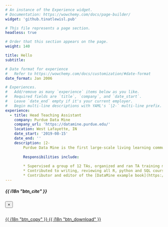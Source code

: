```yaml
---
# An instance of the Experience widget.
# Documentation: https://wowchemy.com/docs/page-builder/
widget: 'github.tinatlewisl.pub' 

# This file represents a page section.
headless: true

# Order that this section appears on the page.
weight: 140

title: Hello  
subtitle:

# Date format for experience
#   Refer to https://wowchemy.com/docs/customization/#date-format
date_format: Jan 2006

# Experiences.
#   Add/remove as many `experience` items below as you like.
#   Required fields are `title`, `company`, and `date_start`.
#   Leave `date_end` empty if it's your current employer.
#   Begin multi-line descriptions with YAML's `|2-` multi-line prefix.
experience:
  - title: Head Teaching Assistant
    company: Purdue Data Mine 
    company_url: 'https://datamine.purdue.edu/'
    location: West Lafayette, IN
    date_start: '2019-08-15'
    date_end: ''  
    description: |2-  
        Purdue Data Mine is the first large-scale living learning community for undergraduates from all majors, focused on Data Science for All.  
        
        Responsibilities include:  
        
        * Supervised a group of 12 TAs, organized and ran TA training meetings  
        * Contributed to writing, reviewing all R, python and SQL course projects    
        * Contributor and editor of the [DataMine example book](https://thedatamine.github.io/the-examples-book/index.html)    
---
```

<!-- Citation modal -->
<div id="modal" class="modal fade" role="dialog">
  <div class="modal-dialog">
    <div class="modal-content">
      <div class="modal-header">
        <h5 class="modal-title">{{ i18n "btn_cite" }}</h5>
        <button type="button" class="close" data-dismiss="modal" aria-label="Close">
          <span aria-hidden="true">&times;</span>
        </button>
      </div>
      <div class="modal-body">
        <pre><code class="tex hljs"></code></pre>
      </div>
      <div class="modal-footer">
        <a class="btn btn-outline-primary my-1 js-copy-cite" href="#" target="_blank">
          <i class="fas fa-copy"></i> {{ i18n "btn_copy" }}
        </a>
        <a class="btn btn-outline-primary my-1 js-download-cite" href="#" target="_blank">
          <i class="fas fa-download"></i> {{ i18n "btn_download" }}
        </a>
        <div id="modal-error"></div>
      </div>
    </div>
  </div>
</div>
